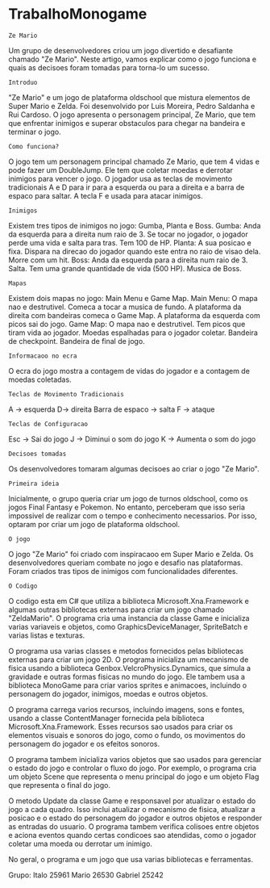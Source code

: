 # TrabalhoMonogame

	Ze Mario

Um grupo de desenvolvedores criou um jogo divertido e desafiante chamado "Ze Mario". Neste artigo,
vamos explicar como o jogo funciona e quais as decisoes foram tomadas para torna-lo um sucesso.

	Introduo
"Ze Mario" e um jogo de plataforma oldschool que mistura elementos de Super Mario e Zelda.
Foi desenvolvido por Luis Moreira, Pedro Saldanha e Rui Cardoso. O jogo apresenta o personagem principal,
Ze Mario, que tem que enfrentar inimigos e superar obstaculos para chegar na bandeira e terminar o jogo.

	Como funciona?
O jogo tem um personagem principal chamado Ze Mario, que tem 4 vidas e pode fazer um DoubleJump.
Ele tem que coletar moedas e derrotar inimigos para vencer o jogo. O jogador usa as teclas de movimento
tradicionais A e D para ir para a esquerda ou para a direita e a barra de espaco para saltar. A tecla F e usada para atacar inimigos.

	Inimigos
Existem tres tipos de inimigos no jogo: Gumba, Planta e Boss.
Gumba: Anda da esquerda para a direita num raio de 3. Se tocar no jogador, o jogador perde uma vida e salta para tras. Tem 100 de HP.
Planta: A sua posicao e fixa. Dispara na direcao do jogador quando este entra no raio de visao dela. Morre com um hit.
Boss: Anda da esquerda para a direita num raio de 3. Salta. Tem uma grande quantidade de vida (500 HP). Musica de Boss.

	Mapas
Existem dois mapas no jogo: Main Menu e Game Map.
Main Menu: O mapa nao e destrutivel. Comeca a tocar a musica de fundo. A plataforma da direita com bandeiras comeca o Game Map. A plataforma da esquerda com picos sai do jogo.
Game Map: O mapa nao e destrutivel. Tem picos que tiram vida ao jogador. Moedas espalhadas para o jogador coletar. Bandeira de checkpoint. Bandeira de final de jogo.

	Informacaoo no ecra
O ecra do jogo mostra a contagem de vidas do jogador e a contagem de moedas coletadas.

	Teclas de Movimento Tradicionais
A -> esquerda
D-> direita
Barra de espaco -> salta
F -> ataque

	Teclas de Configuracao
Esc -> Sai do jogo
J -> Diminui o som do jogo
K -> Aumenta o som do jogo

	Decisoes tomadas
Os desenvolvedores tomaram algumas decisoes ao criar o jogo "Ze Mario".

	Primeira ideia
Inicialmente, o grupo queria criar um jogo de turnos oldschool, como os jogos Final Fantasy e Pokemon. No entanto,
perceberam que isso seria impossivel de realizar com o tempo e conhecimento necessarios. Por isso, optaram por criar
um jogo de plataforma oldschool.

	O jogo
O jogo "Ze Mario" foi criado com inspiracaoo em Super Mario e Zelda. Os desenvolvedores queriam combate no jogo e desafio
nas plataformas. Foram criados tras tipos de inimigos com funcionalidades diferentes.

	O Codigo
O codigo esta em C# que utiliza a biblioteca Microsoft.Xna.Framework e algumas outras bibliotecas externas para
criar um jogo chamado "ZeldaMario". O programa cria uma instancia da classe Game e inicializa varias variaveis 
e objetos, como GraphicsDeviceManager, SpriteBatch e varias listas e texturas.

O programa usa varias classes e metodos fornecidos pelas bibliotecas externas para criar um jogo 2D.
O programa inicializa um mecanismo de fisica usando a biblioteca Genbox.VelcroPhysics.Dynamics, que 
simula a gravidade e outras formas fisicas no mundo do jogo. Ele tambem usa a biblioteca MonoGame 
para criar varios sprites e animacoes, incluindo o personagem do jogador, inimigos, moedas e outros objetos.

O programa carrega varios recursos, incluindo imagens, sons e fontes, usando a classe ContentManager
fornecida pela biblioteca Microsoft.Xna.Framework. Esses recursos sao usados para criar os elementos 
visuais e sonoros do jogo, como o fundo, os movimentos do personagem do jogador e os efeitos sonoros.

O programa tambem inicializa varios objetos que sao usados para gerenciar o estado do jogo e controlar
o fluxo do jogo. Por exemplo, o programa cria um objeto Scene que representa o menu principal do jogo 
e um objeto Flag que representa o final do jogo.

O metodo Update da classe Game e responsavel por atualizar o estado do jogo a cada quadro. 
Isso inclui atualizar o mecanismo de fisica, atualizar a posicao e o estado do personagem do 
jogador e outros objetos e responder as entradas do usuario. O programa tambem verifica colisoes
entre objetos e aciona eventos quando certas condicoes sao atendidas, como o jogador coletar uma moeda ou derrotar um inimigo.

No geral, o programa e um jogo que usa varias bibliotecas e ferramentas.

Grupo: 
Italo 25961
Mario 26530
Gabriel 25242
